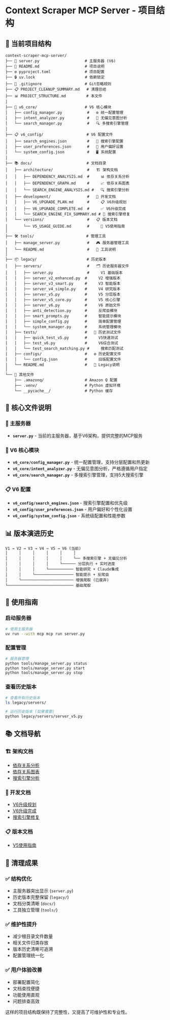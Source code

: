 # Context Scraper MCP Server - 项目结构

## 📁 当前项目结构

```
context-scraper-mcp-server/
├── 🚀 server.py                    # 主服务器 (V6)
├── 📖 README.md                    # 项目说明
├── ⚙️ pyproject.toml               # 项目配置
├── 🔒 uv.lock                      # 依赖锁定
├── 🚫 .gitignore                   # Git忽略规则
├── 📋 PROJECT_CLEANUP_SUMMARY.md   # 清理总结
├── 📊 PROJECT_STRUCTURE.md         # 本文件
│
├── 🧠 v6_core/                     # V6 核心模块
│   ├── config_manager.py           #   ⚙️ 统一配置管理
│   ├── intent_analyzer.py          #   🎯 无偏见意图分析
│   └── search_manager.py           #   🔍 多搜索引擎管理
│
├── 📋 v6_config/                   # V6 配置文件
│   ├── search_engines.json         #   🔧 搜索引擎配置
│   ├── user_preferences.json       #   👤 用户偏好设置
│   └── system_config.json          #   🖥️ 系统配置
│
├── 📚 docs/                        # 文档目录
│   ├── architecture/               #   🏗️ 架构文档
│   │   ├── DEPENDENCY_ANALYSIS.md  #     📊 依存关系分析
│   │   ├── DEPENDENCY_GRAPH.md     #     📈 依存关系图表
│   │   └── SEARCH_ENGINE_ANALYSIS.md #   🔍 搜索引擎分析
│   ├── development/                #   🔧 开发文档
│   │   ├── V6_UPGRADE_PLAN.md      #     📋 V6升级规划
│   │   ├── V6_UPGRADE_COMPLETE.md  #     ✅ V6升级完成
│   │   └── SEARCH_ENGINE_FIX_SUMMARY.md # 🔧 搜索引擎修复
│   └── versions/                   #   📋 版本文档
│       └── V5_USAGE_GUIDE.md       #     📖 V5使用指南
│
├── 🛠️ tools/                       # 管理工具
│   ├── manage_server.py            #   🎮 服务器管理工具
│   └── README.md                   #   📖 工具说明
│
├── 📦 legacy/                      # 历史版本
│   ├── servers/                    #   🗂️ 历史服务器文件
│   │   ├── server.py               #     V1 基础版本
│   │   ├── server_v2_enhanced.py  #     V2 增强版本
│   │   ├── server_v3_smart.py     #     V3 智能版本
│   │   ├── server_v4_simple.py    #     V4 研究版本
│   │   ├── server_v5.py           #     V5 分层版本
│   │   ├── server_v5_core.py      #     V5 核心引擎
│   │   ├── server_v6.py           #     V6 原始文件
│   │   ├── anti_detection.py      #     反爬虫模块
│   │   ├── smart_prompts.py       #     智能提示模块
│   │   ├── simple_config.py       #     简单配置管理
│   │   └── system_manager.py      #     系统管理模块
│   ├── tests/                     #   🧪 历史测试文件
│   │   ├── quick_test_v5.py       #     V5快速测试
│   │   ├── test_v6.py             #     V6综合测试
│   │   └── test_search_matching.py #     搜索匹配测试
│   ├── configs/                   #   ⚙️ 历史配置文件
│   │   └── config.json            #     旧版配置文件
│   └── README.md                  #   📖 Legacy说明
│
└── 🔧 其他文件
    ├── .amazonq/                  # Amazon Q 配置
    ├── .venv/                     # Python 虚拟环境
    └── __pycache__/               # Python 缓存
```

## 🎯 核心文件说明

### 🚀 主服务器
- **`server.py`** - 当前的主服务器，基于V6架构，提供完整的MCP服务

### 🧠 V6 核心模块
- **`v6_core/config_manager.py`** - 统一配置管理，支持分层配置和热更新
- **`v6_core/intent_analyzer.py`** - 无偏见意图分析，严格遵循用户指定
- **`v6_core/search_manager.py`** - 多搜索引擎管理，支持5大搜索引擎

### 📋 V6 配置
- **`v6_config/search_engines.json`** - 搜索引擎配置和优先级
- **`v6_config/user_preferences.json`** - 用户偏好和个性化设置
- **`v6_config/system_config.json`** - 系统级配置和性能参数

## 📊 版本演进历史

```
V1 → V2 → V3 → V4 → V5 → V6 (当前)
│     │     │     │     │     │
│     │     │     │     │     └── 多搜索引擎 + 无偏见分析
│     │     │     │     └────── 分层执行 + 实时进度
│     │     │     └─────────── 智能研究 + Claude集成
│     │     └───────────────── 智能提示 + 反爬虫
│     └─────────────────────── 增强爬取 (已废弃)
└───────────────────────────── 基础爬取
```

## 🔧 使用指南

### 启动服务器
```bash
# 使用主服务器
uv run --with mcp mcp run server.py
```

### 配置管理
```bash
# 服务器管理
python tools/manage_server.py status
python tools/manage_server.py start
python tools/manage_server.py stop
```

### 查看历史版本
```bash
# 查看所有历史版本
ls legacy/servers/

# 运行历史版本 (如果需要)
python legacy/servers/server_v5.py
```

## 📚 文档导航

### 🏗️ 架构文档
- [依存关系分析](docs/architecture/DEPENDENCY_ANALYSIS.md)
- [依存关系图表](docs/architecture/DEPENDENCY_GRAPH.md)
- [搜索引擎分析](docs/architecture/SEARCH_ENGINE_ANALYSIS.md)

### 🔧 开发文档
- [V6升级规划](docs/development/V6_UPGRADE_PLAN.md)
- [V6升级完成](docs/development/V6_UPGRADE_COMPLETE.md)
- [搜索引擎修复](docs/development/SEARCH_ENGINE_FIX_SUMMARY.md)

### 📋 版本文档
- [V5使用指南](docs/versions/V5_USAGE_GUIDE.md)

## 🎉 清理成果

### ✅ 结构优化
- 主服务器突出显示 (`server.py`)
- 历史版本完整保留 (`legacy/`)
- 文档分类清晰 (`docs/`)
- 工具独立管理 (`tools/`)

### ✅ 维护性提升
- 减少根目录文件数量
- 相关文件归类存放
- 版本历史清晰可追溯
- 配置管理统一化

### ✅ 用户体验改善
- 部署配置简化
- 文档查找便捷
- 功能使用直观
- 问题排查高效

这样的项目结构既保持了完整性，又提高了可维护性和专业性。
